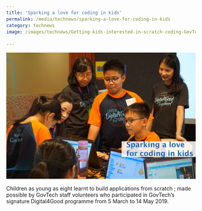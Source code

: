 ```yaml
---
title: 'Sparking a love for coding in kids'
permalink: /media/technews/sparking-a-love-for-coding-in-kids
category: technews
image: /images/technews/Getting-kids-interested-in-scratch-coding-GovTech-Smart-Nation.jpg

---
```



![Teaching Scratch coding to kids by GovTech volunteers in a Smart Nation](/images/technews/Getting-kids-interested-in-scratch-coding-GovTech-Smart-Nation.jpg)


Children as young as eight learnt to build applications from scratch ; made possible by GovTech staff volunteers who participated in GovTech’s signature Digital4Good programme from 5 March to 14 May 2019.

